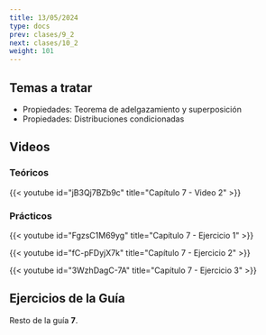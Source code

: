 ```yaml
---
title: 13/05/2024
type: docs
prev: clases/9_2
next: clases/10_2
weight: 101
---
```



## Temas a tratar

* Propiedades: Teorema de adelgazamiento y superposición
* Propiedades: Distribuciones condicionadas

## Videos

### Teóricos

{{< youtube id="jB3Qj7BZb9c" title="Capítulo 7 - Video 2" >}}


### Prácticos

{{< youtube id="FgzsC1M69yg" title="Capítulo 7 - Ejercicio 1" >}}

{{< youtube id="fC-pFDyjX7k" title="Capítulo 7 - Ejercicio 2" >}}

{{< youtube id="3WzhDagC-7A" title="Capítulo 7 - Ejercicio 3" >}}




## Ejercicios de la Guía
Resto de la guía **7**.

